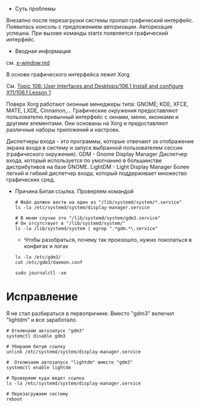 * Суть проблемы

Внезапно после перезагрузки системы пропал графический интерфейс.
Появилась консоль с предложением авторизации.
Авторизация успешна.
При вызове команды startx появляется графический интерфейс.

* Вводная информация

см. [x-window.md](../x-window/x-window.md)

В основе графического интерфейса лежит Xorg.

См. [Topic 106: User Interfaces and Desktops/106.1 Install and configure X11/106.1 Lesson 1](https://learning.lpi.org/en/learning-materials/102-500/106/106.1/106.1_01/)

Поверх Xorg работают оконные менеджеры типа: GNOME; KDE; XFCE, MATE, LXDE, Cinnamon,...
Графические окружения предоставляют пользователю привычный интерфейс с окнами, меню, 
иконками и другими элементами. 
Они основаны на Xorg и предоставляют различные наборы приложений и настроек.

Диспетчеры входа - это программы, которые отвечают за отображение экрана входа в систему и запуск выбранной пользователем сессии (графического окружения).
GDM     - Gnome Display Manager
          Диспетчер входа, который используется по умолчанию в большинстве дистрибутивов на базе GNOME.
LightDM - Light Display Manager
        Более легкий и гибкий диспетчер входа, который поддерживает множество графических сред.

* Причина
  Битая ссылка.
  Проверяем командой
  ```shell
  # Файл должен вести на один из "/lib/systemd/system/*.service"
  ls -la /etc/systemd/system/display-manager.service

  # В моем случае это "/lib/systemd/system/gdm3.service"
  # Он отсутствует в "/lib/systemd/system/"
  ls -la /lib/systemd/system | egrep ".*gdm.*\.service"
  ```
  * Чтобы разобраться, почему так произошло, нужно покопаться в конфигах и логах
  ```shell
  ls -la /etc/gdm3/
  cat /etc/gdm3/daemon.conf 

  sudo journalctl -xe
  ```

# Исправление

Я не стал разбираться в первопричине.
Вместо "gdm3" включил "lightdm" и все заработало.
```text
# Отключаем автозапуск "gdm3" 
systemctl disable gdm3

# Убираем битую ссылку 
unlink /etc/systemd/system/display-manager.service

#  Отключаем автозапуск "lightdm" вместо "gdm3"
systemctl enable lightdm

# Проверяем куда ведет ссылка
ls -la /etc/systemd/system/display-manager.service

# Перезагружаем систему
reboot
```